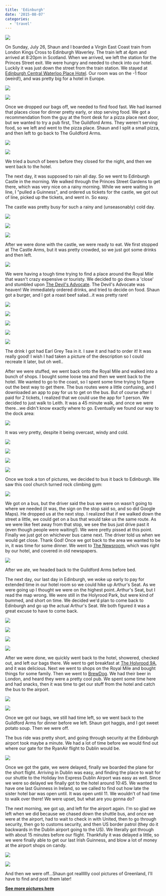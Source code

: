```yaml
---
title: 'Edinburgh'
date: '2015-08-07'
categories:
  - 'travel'
---
```


[![](images/Edinburgh.png)](http://1.bp.blogspot.com/-NxbFNV43h5M/ViV42CvlFvI/AAAAAAAA5ak/fyElnbGp5BA/s1600/Edinburgh.png)

On Sunday, July 26, Shaun and I boarded a Virgin East Coast train from London Kings Cross to Edinburgh Waverley. The train left at 4pm and arrived at 8:20pm in Scotland. When we arrived, we left the station for the Princes Street exit. We were hungry and needed to check into our hotel. Luckily it was just down the street from the train station. We stayed at [Edinburgh Central Waterloo Place Hotel](https://www.travelodge.co.uk/hotels/428/Edinburgh-Central-Waterloo-Place-hotel). Our room was on the -1 floor (weird!), and was pretty big for a hotel in Europe.

[![](images/edinburghtrain.jpg)](http://4.bp.blogspot.com/-ks1e5rx3oNA/ViVQvNBmUdI/AAAAAAAA5VU/2Ahs75iz6q0/s1600/edinburghtrain.jpg)

[![](images/edinburghstreet.jpg)](http://4.bp.blogspot.com/-yJQ29TWcEgA/ViVRYGYAVNI/AAAAAAAA5Vc/tw5KOSt4Gf8/s1600/edinburghstreet.jpg)

Once we dropped our bags off, we needed to find food fast. We had learned that places close for dinner pretty early, or stop serving food. We got a recommendation from the guy at the front desk for a pizza place next door, but we wanted to try a pub first, The Guildford Arms. They weren't serving food, so we left and went to the pizza place. Shaun and I split a small pizza, and then left to go back to The Guildford Arms.

[![](images/Guildford1.jpg)](http://1.bp.blogspot.com/-ovqINziav5o/ViVRekoPY8I/AAAAAAAA5Vk/0f7JSupnhy4/s1600/Guildford1.jpg)

[![](images/Guildford2.jpg)](http://3.bp.blogspot.com/-qwIMYwBYRGo/ViVRez_kMpI/AAAAAAAA5Vo/fLzynC4k9jg/s1600/Guildford2.jpg)

We tried a bunch of beers before they closed for the night, and then we went back to the hotel.

The next day, it was supposed to rain all day. So we went to Edinburgh Castle in the morning. We walked through the Princes Street Gardens to get there, which was very nice on a rainy morning. While we were waiting in line, I "pulled a Guinness", and ordered us tickets for the castle, we got out of line, picked up the tickets, and went in. So easy.

The castle was pretty busy for such a rainy and (unseasonably) cold day.

[![](images/castle1.jpg)](http://4.bp.blogspot.com/-8u3RDwmhd8s/ViVVt6txupI/AAAAAAAA5V4/fQKzCTtfJx8/s1600/castle1.jpg)

[![](images/castle2.jpg)](http://4.bp.blogspot.com/-8DCgfs5O-VA/ViVVuELJoAI/AAAAAAAA5V8/5ncED3BDmik/s1600/castle2.jpg)

[![](images/castle33.jpg)](http://1.bp.blogspot.com/-Lh6QNxQgy50/ViVVuF7eu8I/AAAAAAAA5WA/DFMNGGuqPlQ/s1600/castle33.jpg)

After we were done with the castle, we were ready to eat. We first stopped at The Castle Arms, but it was pretty crowded, so we just got some drinks and then left.

[![](images/castlearms1.jpg)](http://1.bp.blogspot.com/-VzpTpN81Jv4/ViVWANPezCI/AAAAAAAA5WY/aIb2S-3agVw/s1600/castlearms1.jpg)

We were having a tough time trying to find a place around the Royal Mile that wasn't crazy expensive or touristy. We decided to go down a 'close' and stumbled upon [The Devil's Advocate](http://devilsadvocateedinburgh.co.uk/). The Devil's Advocate was heaven! We immediately ordered drinks, and tried to decide on food. Shaun got a burger, and I got a roast beef salad...it was pretty rare!

[![](images/devil1.jpg)](http://3.bp.blogspot.com/-xwQOBkT_jA0/ViVYUUPonLI/AAAAAAAA5XU/O4c-bV1CY6k/s1600/devil1.jpg)

[![](images/devil2.jpg)](http://2.bp.blogspot.com/-2ho3bqjJtt8/ViVYUTBAVPI/AAAAAAAA5XM/EpfVs_GVf4w/s1600/devil2.jpg)

[![](images/devil3.jpg)](http://2.bp.blogspot.com/-7I6pG2jyY7M/ViVYUr-_G2I/AAAAAAAA5XQ/1Ky_FKk2ABM/s1600/devil3.jpg)

[![](images/devil4.jpg)](http://2.bp.blogspot.com/-FUEZadX2zsQ/ViVYUwNe2dI/AAAAAAAA5XY/TpVO-MfATYU/s1600/devil4.jpg)

[![](images/devil6.jpg)](http://3.bp.blogspot.com/-tlwZLEkTRPI/ViVYU63ZPnI/AAAAAAAA5Xc/7wN-gIHb2Wc/s1600/devil6.jpg)

The drink I got had Earl Grey Tea in it. I saw it and had to order it! It was really good! I wish I had taken a picture of the description so I could recreate it later, but oh well..

After we were stuffed, we went back onto the Royal Mile and walked into a bunch of shops. I bought some loose tea and then we went back to the hotel. We wanted to go to the coast, so I spent some time trying to figure out the best way to get there. The bus routes were a little confusing, and I downloaded an app to pay for us to get on the bus. But of course after I paid for 2 tickets, I realized that we could use the app for 1 person. We decided to just walk to Leith. It was a 45 minute walk, and once we were there...we didn't know exactly where to go. Eventually we found our way to the dock area:

[![](images/leith2.jpg)](http://3.bp.blogspot.com/-zY8cD0VgbBQ/ViVvUMVWvsI/AAAAAAAA5YY/IGrXq2QFI9U/s1600/leith2.jpg)

It was very pretty, despite it being overcast, windy and cold.

[![](images/leith3.jpg)](http://1.bp.blogspot.com/-OtNXT7gTR4E/ViVvmitkS3I/AAAAAAAA5Yo/6wzOqukjRwI/s1600/leith3.jpg)

[![](images/leith4.jpg)](http://2.bp.blogspot.com/-83BgsobdSKk/ViVvm51SnZI/AAAAAAAA5Yk/gTsOQSxBKbU/s1600/leith4.jpg)

[![](images/leith5.jpg)](http://4.bp.blogspot.com/-bNpyj3s3YFg/ViVvm2PzJvI/AAAAAAAA5Yg/TUUZ2mvMq6c/s1600/leith5.jpg)

[![](images/leith6.jpg)](http://2.bp.blogspot.com/-pVNfa30x8fk/ViVvnBo4yOI/AAAAAAAA5Ys/TbnKU8_04JM/s1600/leith6.jpg)

Once we took a ton of pictures, we decided to bus it back to Edinburgh. We saw this cool church turned rock climbing gym:

[![](images/leith1.jpg)](http://1.bp.blogspot.com/-iT969iEZsFo/ViVv6Y6csZI/AAAAAAAA5ZA/7Q2JEOCHbOg/s1600/leith1.jpg)

We got on a bus, but the driver said the bus we were on wasn't going to where we needed (it was, the sign on the stop said so, and so did Google Maps). He dropped us at the next stop. I realized that if we walked down the street a little, we could get on a bus that would take us the same route. As we were like feet away from that stop, we see the bus just drive past it (even though people were waiting!). We were pretty pissed at this point. Finally we just got on whichever bus came next. The driver told us when we would get close. Thank God! Once we got back to the area we wanted to be in, it was time for some dinner. We went to [The Newsroom](http://www.newsroomedinburgh.co.uk/), which was right by our hotel, and covered in old newspapers.

[![](images/newsroom1.jpg)](http://1.bp.blogspot.com/-HX3XUr4nIlw/ViVxXyXFXQI/AAAAAAAA5ZM/UqaiSlv9B-8/s1600/newsroom1.jpg)

After we ate, we headed back to the Guildford Arms before bed.

The next day, our last day in Edinburgh, we woke up early to pay for extended time in our hotel room so we could hike up Arthur's Seat. As we were going up I thought we were on the highest point..Arthur's Seat, but I read the map wrong. We were still in the Holyrood Park, but were kind of bummed, and short on time. We decided we'd plan to come back to Edinburgh and go up the actual Arthur's Seat. We both figured it was a great excuse to have to come back.

[![](images/holyrood6.jpg)](http://3.bp.blogspot.com/-WcsnVs5DROU/ViVz1mfUeSI/AAAAAAAA5Zg/pIaUFVCME5I/s1600/holyrood6.jpg)

[![](images/holyrood7.jpg)](http://4.bp.blogspot.com/-JQfesD8AqFA/ViVz1nZmcWI/AAAAAAAA5Zc/axzZrVWk2E8/s1600/holyrood7.jpg)

[![](images/holyrood8.jpg)](http://3.bp.blogspot.com/-umQfNkF8MPo/ViVz2HcG6gI/AAAAAAAA5Zk/EdTqw0mIE2Q/s1600/holyrood8.jpg)

[![](images/holyrood10.jpg)](http://3.bp.blogspot.com/-1mH2JZCrGMs/ViVz1uhG-ZI/AAAAAAAA5ZY/8cKztLfSadM/s1600/holyrood10.jpg)

After we were done, we quickly went back to the hotel, showered, checked out, and left our bags there. We went to get breakfast at [The Holyrood 9A](http://www.theholyrood.co.uk/), and it was delicious. Next we went to shops on the Royal Mile and bought things for some family. Then we went to [BrewDog](https://www.brewdog.com/). We had their beer in London, and heard they were a pretty cool pub. We spent some time here and had snacks, then it was time to get our stuff from the hotel and catch the bus to the airport.

[![](images/brewdog11.jpg)](http://2.bp.blogspot.com/-kDhDnkCWtu8/ViV1BvOk0aI/AAAAAAAA5Z4/IbYT9tFMLZA/s1600/brewdog11.jpg)

[![](images/elephant.jpg)](http://4.bp.blogspot.com/-FkjzFAfXR_o/ViV1BlLGtfI/AAAAAAAA5Z8/vOW6WInW0P8/s1600/elephant.jpg)

Once we got our bags, we still had time left, so we went back to the Guildford Arms for dinner before we left. Shaun got haggis, and I got sweet potato soup. Then we were off.

The bus ride was pretty short, and going through security at the Edinburgh airport took maybe a minute. We had a lot of time before we would find out where our gate for the RyanAir flight to Dublin would be.

[![](images/airport.jpg)](http://1.bp.blogspot.com/-JcBRZhR2pY0/ViV171ndZ-I/AAAAAAAA5aI/Y4WhIQveUgE/s1600/airport.jpg)

Once we got the gate, we were delayed, finally we boarded the plane for the short flight. Arriving in Dublin was easy, and finding the place to wait for our shuttle to the Holiday Inn Express Dublin Airport was easy as well. Since we were so delayed we finally got to the hotel around 10:45. We wanted to have one last Guinness in Ireland, so we called to find out how late the sister hotel bar was open until. It was open until 11. We wouldn't of had time to walk over there! We were upset, but what are you gonna do?

The next morning, we got up, and left for the airport again. I'm so glad we left when we did because we chased down the shuttle bus, and once we were at the airport, had to wait to check in with United, then to go through security, then go to customs security, and then US border patrol (they do it backwards in the Dublin airport going to the US). We literally got through with about 15 minutes before our flight. Thankfully it was delayed a little, so we were finally able to get our last Irish Guinness, and blow a lot of money at the airport shops on candy.

[![](images/lastg.jpg)](http://1.bp.blogspot.com/-zZGpHDZCDtM/ViV3yoiiicI/AAAAAAAA5aU/JqiAZx08Gws/s1600/lastg.jpg)

[![](images/leaving.jpg)](http://1.bp.blogspot.com/-F9A_N7t7aBY/ViV3yh6kRUI/AAAAAAAA5aY/mIYFXMrhONQ/s1600/leaving.jpg)

And then we were off...Shaun got realllllly cool pictures of Greenland, I'll have to find and post them later!

[**See more pictures here**](https://www.instagram.com/explore/tags/scruggsdoeurope/)
